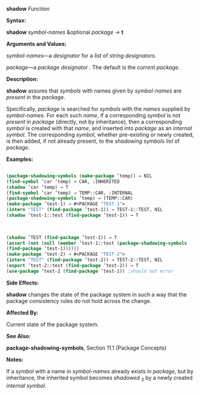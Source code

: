 **shadow** *Function* 



**Syntax:** 



**shadow** *symbol-names* &amp;optional *package →* **t** 



**Arguments and Values:** 



*symbol-names*—a *designator* for a *list* of *string designators*. 



*package*—a *package designator* . The default is the *current package*. 



**Description:** 



**shadow** assures that *symbols* with names given by *symbol-names* are *present* in the *package*. 



Specifically, *package* is searched for *symbols* with the *names* supplied by *symbol-names*. For each such *name*, if a corresponding *symbol* is not *present* in *package* (directly, not by inheritance), then a corresponding *symbol* is created with that *name*, and inserted into *package* as an *internal symbol*. The corresponding *symbol*, whether pre-existing or newly created, is then added, if not already present, to the *shadowing symbols list* of *package*. 



**Examples:**
```lisp
 
(package-shadowing-symbols (make-package ’temp)) → NIL 
(find-symbol ’car ’temp) → CAR, :INHERITED 
(shadow ’car ’temp) → T 
(find-symbol ’car ’temp) → TEMP::CAR, :INTERNAL 
(package-shadowing-symbols ’temp) → (TEMP::CAR) 
(make-package ’test-1) → #<PACKAGE "TEST-1"> 
(intern "TEST" (find-package ’test-1)) → TEST-1::TEST, NIL 
(shadow ’test-1::test (find-package ’test-1)) → T 

 
 
(shadow ’TEST (find-package ’test-1)) → T 
(assert (not (null (member ’test-1::test (package-shadowing-symbols 
(find-package ’test-1)))))) 
(make-package ’test-2) → #<PACKAGE "TEST-2"> 
(intern "TEST" (find-package ’test-2)) → TEST-2::TEST, NIL 
(export ’test-2::test (find-package ’test-2)) → T 
(use-package ’test-2 (find-package ’test-1)) ;should not error 

```
**Side Effects:** 



**shadow** changes the state of the package system in such a way that the package consistency rules do not hold across the change. 



**Affected By:** 



Current state of the package system. 



**See Also:** 



**package-shadowing-symbols**, Section 11.1 (Package Concepts) 



**Notes:** 



If a *symbol* with a name in *symbol-names* already exists in *package*, but by inheritance, the inherited symbol becomes *shadowed* <sub>3</sub> by a newly created *internal symbol*. 



